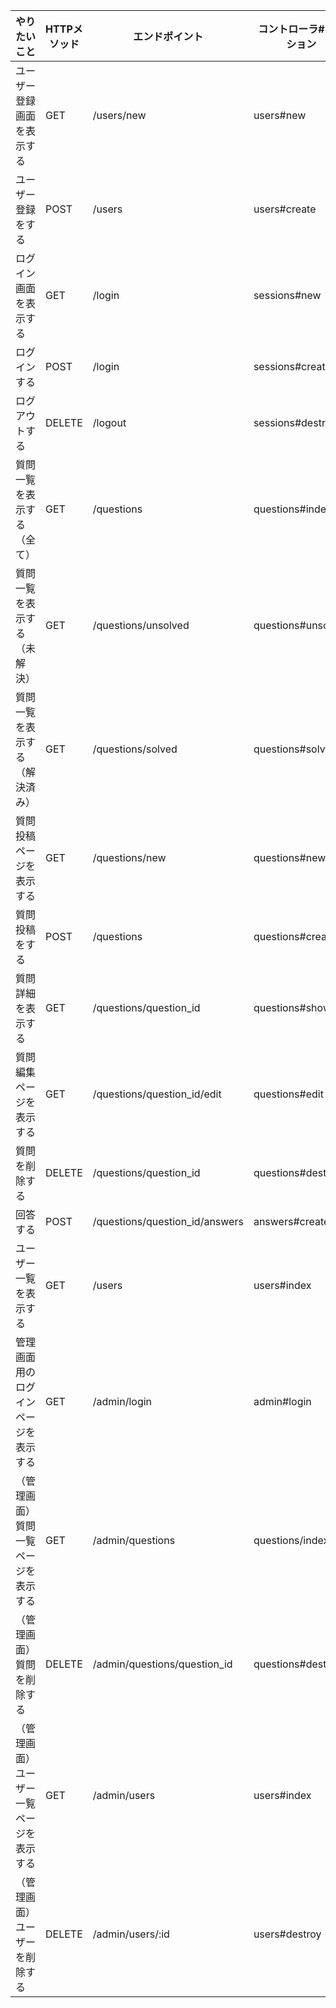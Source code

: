 | やりたいこと |	HTTPメソッド	| エンドポイント	| コントローラ#アクション |
| --- | --- | --- | --- |
|ユーザー登録画面を表示する	| GET	| /users/new | users#new |
|ユーザー登録をする		|	POST | /users | users#create |
|ログイン画面を表示する| GET | /login | sessions#new |		
|ログインする			| POST | /login | sessions#create |
|ログアウトする			| DELETE | /logout | sessions#destroy |
|質問一覧を表示する（全て）| GET | /questions	| questions#index |
|質問一覧を表示する（未解決）| GET | /questions/unsolved | questions#unsolved | 	
|質問一覧を表示する（解決済み）| GET | /questions/solved | questions#solved |
|質問投稿ページを表示する		|	GET | /questions/new | questions#new |
|質問投稿をする			|	POST | /questions | questions#create |
|質問詳細を表示する	| GET | /questions/question_id | questions#show |
|質問編集ページを表示する	| GET | /questions/question_id/edit | questions#edit |		
|質問を削除する	| DELETE | /questions/question_id | questions#destroy |
|回答する		| POST | /questions/question_id/answers | answers#create |
|ユーザー一覧を表示する	| GET | /users | users#index |		
|管理画面用のログインページを表示する	| GET | /admin/login | admin#login |	
|（管理画面）質問一覧ページを表示する	| GET | /admin/questions | questions/index |
|（管理画面）質問を削除する			| DELETE | /admin/questions/question_id | questions#destroy |
|（管理画面）ユーザー一覧ページを表示する	| GET | /admin/users | users#index |	
|（管理画面）ユーザーを削除する | DELETE | /admin/users/:id | users#destroy |